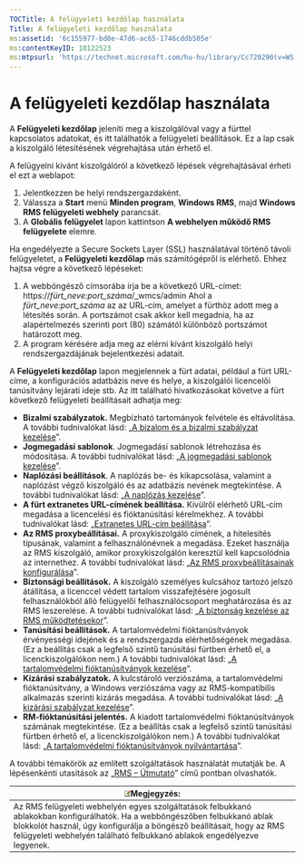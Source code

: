```yaml
---
TOCTitle: A felügyeleti kezdőlap használata
Title: A felügyeleti kezdőlap használata
ms:assetid: '6c155977-bd0e-47d6-ac65-1746cddb505e'
ms:contentKeyID: 18122523
ms:mtpsurl: 'https://technet.microsoft.com/hu-hu/library/Cc720290(v=WS.10)'
---
```


A felügyeleti kezdőlap használata
=================================

A **Felügyeleti kezdőlap** jeleníti meg a kiszolgálóval vagy a fürttel kapcsolatos adatokat, és itt találhatók a felügyeleti beállítások. Ez a lap csak a kiszolgáló létesítésének végrehajtása után érhető el.

A felügyelni kívánt kiszolgálóról a következő lépések végrehajtásával érheti el ezt a weblapot:

1.  Jelentkezzen be helyi rendszergazdaként.
2.  Válassza a **Start** menü **Minden program**, **Windows RMS**, majd **Windows RMS felügyeleti webhely** parancsát.
3.  A **Globális felügyelet** lapon kattintson **A webhelyen működő RMS felügyelete** elemre.

Ha engedélyezte a Secure Sockets Layer (SSL) használatával történő távoli felügyeletet, a **Felügyeleti kezdőlap** más számítógépről is elérhető. Ehhez hajtsa végre a következő lépéseket:

1.  A webböngésző címsorába írja be a következő URL-címet:
    https://*fürt\_neve:port\_száma*/\_wmcs/admin
    Ahol a *fürt\_neve:port\_száma* az az URL-cím, amelyet a fürthöz adott meg a létesítés során. A portszámot csak akkor kell megadnia, ha az alapértelmezés szerinti port (80) számától különböző portszámot határozott meg.
2.  A program kérésére adja meg az elérni kívánt kiszolgáló helyi rendszergazdájának bejelentkezési adatait.

A **Felügyeleti kezdőlap** lapon megjelennek a fürt adatai, például a fürt URL-címe, a konfigurációs adatbázis neve és helye, a kiszolgálói licencelői tanúsítvány lejárati ideje stb. Az itt található hivatkozásokat követve a fürt következő felügyeleti beállításait adhatja meg:

-   **Bizalmi szabályzatok.** Megbízható tartományok felvétele és eltávolítása. A további tudnivalókat lásd: „[A bizalom és a bizalmi szabályzat kezelése](https://technet.microsoft.com/1c96ee74-fd28-4511-be21-087e2b04c3ee)”.
-   **Jogmegadási sablonok**. Jogmegadási sablonok létrehozása és módosítása. A további tudnivalókat lásd: „[A jogmegadási sablonok kezelése](https://technet.microsoft.com/718286dc-3399-4556-96c9-ec3a33d31877)”.
-   **Naplózási beállítások**. A naplózás be- és kikapcsolása, valamint a naplózást végző kiszolgáló és az adatbázis nevének megtekintése. A további tudnivalókat lásd: „[A naplózás kezelése](https://technet.microsoft.com/8fccfc57-2135-494e-8e44-f6191bf5e4a0)”.
-   **A fürt extranetes URL-címének beállítása.** Kívülről elérhető URL-cím megadása a licencelési és fióktanúsítási kérelmekhez. A további tudnivalókat lásd: „[Extranetes URL-cím beállítása](https://technet.microsoft.com/88fec9ff-c96c-4d20-8856-0485e7507572)”.
-   **Az RMS proxybeállításai.** A proxykiszolgáló címének, a hitelesítés típusának, valamint a felhasználónévnek a megadása. Ezeket használja az RMS kiszolgáló, amikor proxykiszolgálón keresztül kell kapcsolódnia az internethez. A további tudnivalókat lásd: „[Az RMS proxybeállításainak konfigurálása](https://technet.microsoft.com/179d2970-62e9-4487-aa5b-f4334234991e)”.
-   **Biztonsági beállítások.** A kiszolgáló személyes kulcsához tartozó jelszó átállítása, a licenccel védett tartalom visszafejtésére jogosult felhasználókból álló felügyelői felhasználócsoport meghatározása és az RMS leszerelése. A további tudnivalókat lásd: „[A biztonság kezelése az RMS működtetésekor](https://technet.microsoft.com/62050812-de4f-4392-8d63-f2f89aa01ed4)”.
-   **Tanúsítási beállítások.** A tartalomvédelmi fióktanúsítványok érvényességi idejének és a rendszergazda elérhetőségének megadása. (Ez a beállítás csak a legfelső szintű tanúsítási fürtben érhető el, a licenckiszolgálókon nem.) A további tudnivalókat lásd: „[A tartalomvédelmi fióktanúsítványok kezelése](https://technet.microsoft.com/49c5c2ba-e197-4e4b-b3b3-b3248f068bcc)”.
-   **Kizárási szabályzatok.** A kulcstároló verziószáma, a tartalomvédelmi fióktanúsítvány, a Windows verziószáma vagy az RMS-kompatibilis alkalmazás szerinti kizárás megadása. A további tudnivalókat lásd: „[A kizárási szabályzat kezelése](https://technet.microsoft.com/ee31e099-e095-4648-95da-0009fbeb48cb)”.
-   **RM-fióktanúsítási jelentés.** A kiadott tartalomvédelmi fióktanúsítványok számának megtekintése. (Ez a beállítás csak a legfelső szintű tanúsítási fürtben érhető el, a licenckiszolgálókon nem.) A további tudnivalókat lásd: „[A tartalomvédelmi fióktanúsítványok nyilvántartása](https://technet.microsoft.com/5bb0f3cf-fc44-4e60-a93f-c789d6f8a902)”.

A további témakörök az említett szolgáltatások használatát mutatják be. A lépésenkénti utasítások az „[RMS – Útmutató](https://technet.microsoft.com/82032075-f361-438f-a2c4-93ab29ae6cff)” című pontban olvashatók.

| ![](images/Cc720290.note(WS.10).gif)Megjegyzés:                                                                                                                                                                                                     |
|----------------------------------------------------------------------------------------------------------------------------------------------------------------------------------------------------------------------------------------------------------------------------------|
| Az RMS felügyeleti webhelyén egyes szolgáltatások felbukkanó ablakokban konfigurálhatók. Ha a webböngészőben felbukkanó ablak blokkolót használ, úgy konfigurálja a böngésző beállításait, hogy az RMS felügyeleti webhelyén található felbukkanó ablakok engedélyezve legyenek. |
